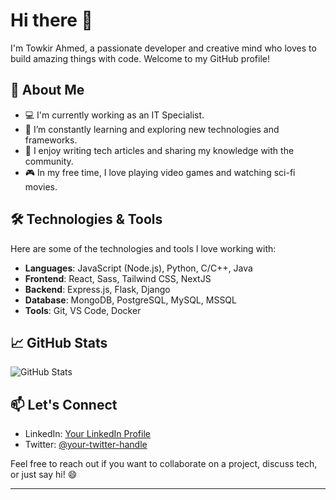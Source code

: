 # Hi there 👋

I'm Towkir Ahmed, a passionate developer and creative mind who loves to build amazing things with code. Welcome to my GitHub profile!

## 🚀 About Me

- 💻 I'm currently working as an IT Specialist.
- 🌱 I’m constantly learning and exploring new technologies and frameworks.
- 📝 I enjoy writing tech articles and sharing my knowledge with the community.
- 🎮 In my free time, I love playing video games and watching sci-fi movies.

## 🛠️ Technologies & Tools

Here are some of the technologies and tools I love working with:

- **Languages**: JavaScript (Node.js), Python, C/C++, Java
- **Frontend**: React, Sass, Tailwind CSS, NextJS
- **Backend**: Express.js, Flask, Django
- **Database**: MongoDB, PostgreSQL, MySQL, MSSQL
- **Tools**: Git, VS Code, Docker

## 📈 GitHub Stats

![GitHub Stats](https://github-readme-stats.vercel.app/api?username=Towkir7970&show_icons=true&count_private=true&hide=prs&theme=radical)

## 📫 Let's Connect

- LinkedIn: [Your LinkedIn Profile](https://www.linkedin.com/in/towkir110)
- Twitter: [@your-twitter-handle](https://twitter.com/Towkir7970)

Feel free to reach out if you want to collaborate on a project, discuss tech, or just say hi! 😄

---
